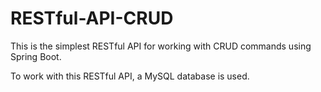 # RESTful-API-CRUD

This is the simplest RESTful API for working with CRUD commands using Spring Boot.

To work with this RESTful API, a MySQL database is used.